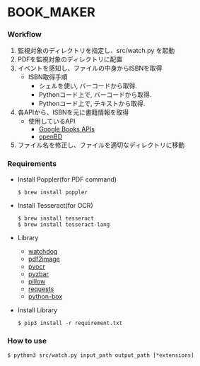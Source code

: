 # BOOK_MAKER

### Workflow
1. 監視対象のディレクトリを指定し、src/watch.py を起動
2. PDFを監視対象のディレクトリに配置
3. イベントを感知し、ファイルの中身からISBNを取得
    - ISBN取得手順
        - シェルを使い, バーコードから取得.
        - Pythonコード上で, バーコードから取得.
        - Pythonコード上で, テキストから取得.
4. 各APIから、ISBNを元に書籍情報を取得
    - 使用しているAPI
        - [Google Books APIs](https://developers.google.com/books?hl=ja)
        - [openBD](https://openbd.jp/)
5. ファイル名を修正し、ファイルを適切なディレクトリに移動

### Requirements

- Install Poppler(for PDF command)
    ```
    $ brew install poppler
    ```

- Install Tesseract(for OCR)
    ```
    $ brew install tesseract
    $ brew install tesseract-lang
    ```

- Library
    - [watchdog](https://github.com/gorakhargosh/watchdog)
    - [pdf2image](https://github.com/Belval/pdf2image)
    - [pyocr](https://gitlab.gnome.org/World/OpenPaperwork/pyocr)
    - [pyzbar](https://github.com/NaturalHistoryMuseum/pyzbar)
    - [pillow](https://github.com/python-pillow/Pillow)
    - [requests](https://github.com/psf/requests)
    - [python-box](https://github.com/cdgriffith/Box)

- Install Library
    ```
    $ pip3 install -r requirement.txt
    ```

### How to use
```
$ python3 src/watch.py input_path output_path [*extensions]
```

